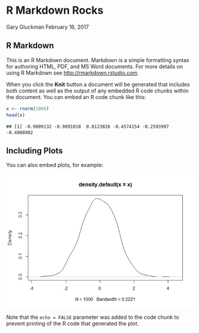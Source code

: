 R Markdown Rocks
================
Gary Gluckman
February 16, 2017

R Markdown
----------

This is an R Markdown document. Markdown is a simple formatting syntax for authoring HTML, PDF, and MS Word documents. For more details on using R Markdown see <http://rmarkdown.rstudio.com>.

When you click the **Knit** button a document will be generated that includes both content as well as the output of any embedded R code chunks within the document. You can embed an R code chunk like this:

``` r
x <- rnorm(1000)
head(x)
```

    ## [1] -0.9009132 -0.9891018  0.8123826 -0.4574154 -0.2593997 -0.4908902

Including Plots
---------------

You can also embed plots, for example:

![](rmarkdownrocks_files/figure-markdown_github/pressure-1.png)

Note that the `echo = FALSE` parameter was added to the code chunk to prevent printing of the R code that generated the plot.
